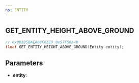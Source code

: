 ```yaml
---
ns: ENTITY
---
```

## GET_ENTITY_HEIGHT_ABOVE_GROUND

```c
// 0x0D3B5BAEA08F63E9 0x57F56A4D
float GET_ENTITY_HEIGHT_ABOVE_GROUND(Entity entity);
```

## Parameters
* **entity**:
